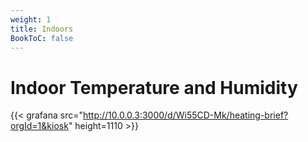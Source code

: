 ```yaml
---
weight: 1
title: Indoors
BookToC: false
---
```

# Indoor Temperature and Humidity
{{< grafana src="http://10.0.0.3:3000/d/Wi55CD-Mk/heating-brief?orgId=1&kiosk" height=1110 >}}
